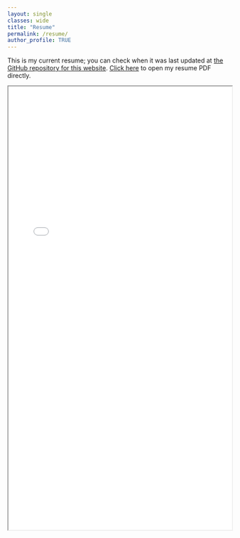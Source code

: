 ```yaml
---
layout: single
classes: wide
title: "Resume"
permalink: /resume/
author_profile: TRUE
---
```


This is my current resume; you can check when it was last updated at <a href="https://github.com/AristotleH/aristotleh.github.io">the GitHub
repository for this website</a>. <a href="/docs/resume.pdf">Click here</a> to open my resume PDF directly.

<iframe id="resumeFrame" src="/docs/resume.pdf" style="height: 1000px; width: 100%;"></iframe>
